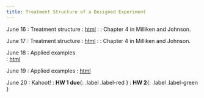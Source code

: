 ```yaml
---
title: Treatment Structure of a Designed Experiment
---
```


June 16
: Treatment structure
  : [html](#)
: [](#)
  : Chapter 4 in Milliken and Johnson. 

June 17
: Treatment structure
  : [html](#)
: [](#)
  : Chapter 4 in Milliken and Johnson. 

June 18
: Applied examples  
  : [html](#)

June 19
: Applied examples 
  : [html](#)

June 20
: Kahoot!
  : **HW 1 due**{: .label .label-red }
  : **HW 2**{: .label .label-green }